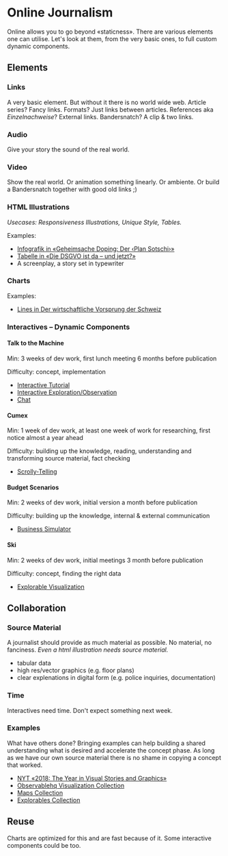 # Online Journalism

Online allows you to go beyond «staticness». There are various elements one can utilise. Let's look at them, from the very basic ones, to full custom dynamic components.

## Elements

### Links

A very basic element. But without it there is no world wide web. Article series? Fancy links. Formats? Just links between articles. References aka _Einzelnachweise_? External links. Bandersnatch? A clip & two links.

### Audio

Give your story the sound of the real world.

### Video

Show the real world. Or animation something linearly. Or ambiente. Or build a Bandersnatch together with good old links ;)

### HTML Illustrations

_Usecases: Responsiveness Illustrations, Unique Style, Tables._

Examples:

- [Infografik in «Geheimsache Doping: Der ‹Plan Sotschi›»](https://www.republik.ch/2018/01/29/geheimsache-doping-teil1)
- [Tabelle in «Die DSGVO ist da – und jetzt?»](https://www.republik.ch/2018/05/25/die-dsgvo-ist-da-und-jetzt)
- A screenplay, a story set in typewriter

### Charts

Examples:

- [Lines in Der wirtschaftliche Vorsprung der Schweiz](https://www.republik.ch/2018/02/19/der-lange-vorsprung-der-schweiz)

### Interactives – Dynamic Components

#### Talk to the Machine

Min: 3 weeks of dev work, first lunch meeting 6 months before publication

Difficulty: concept, implementation

- [Interactive Tutorial](https://www.republik.ch/2018/06/25/weltweite-webkunst)
- [Interactive Exploration/Observation](https://www.republik.ch/2018/06/26/blick-in-die-blackbox)
- [Chat](https://www.republik.ch/2018/06/27/programmier-dich-doch-selbst)

#### Cumex

Min: 1 week of dev work, at least one week of work for researching, first notice almost a year ahead

Difficulty: building up the knowledge, reading, understanding and transforming source material, fact checking

- [Scrolly-Telling](https://www.republik.ch/2018/10/18/cum-ex-files-lesehilfe)

#### Budget Scenarios

Min: 2 weeks of dev work, initial version a month before publication

Difficulty: building up the knowledge, internal & external communication

- [Business Simulator](https://www.republik.ch/2019/01/07/unser-plan-ihr-plan)

#### Ski

Min: 2 weeks of dev work, initial meetings 3 month before publication

Difficulty: concept, finding the right data

- [Explorable Visualization](https://www.republik.ch/2019/02/06/wo-koennen-wir-im-jahr-2060-noch-ski-fahren)

## Collaboration

### Source Material

A journalist should provide as much material as possible. No material, no fanciness. _Even a html illustration needs source material._

- tabular data
- high res/vector graphics (e.g. floor plans)
- clear explenations in digital form (e.g. police inquiries, documentation)

### Time

Interactives need time. Don't expect something next week.

### Examples

What have others done? Bringing examples can help building a shared understanding what is desired and accelerate the concept phase. As long as we have our own source material there is no shame in copying a concept that worked.

- [NYT «2018: The Year in Visual Stories and Graphics»](https://www.nytimes.com/interactive/2018/us/2018-year-in-graphics.html)
- [Observablehq Visualization Collection](https://observablehq.com/collection/@observablehq/visualization)
- [Maps Collection](https://observablehq.com/collection/@observablehq/maps)
- [Explorables Collection](https://observablehq.com/collection/@observablehq/explorables)

## Reuse

Charts are optimized for this and are fast because of it. Some interactive components could be too.

